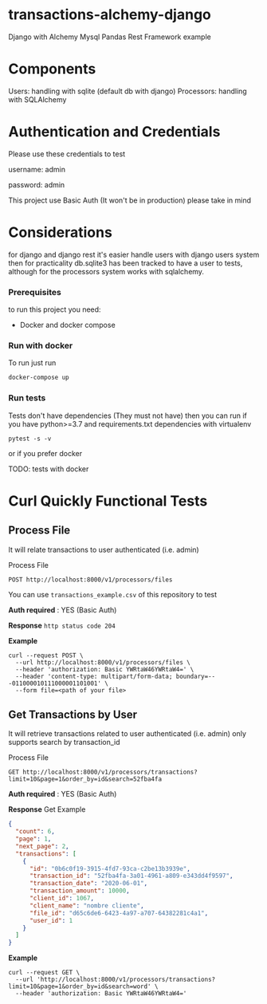 # transactions-alchemy-django
Django with Alchemy Mysql Pandas Rest Framework example

# Components

Users: handling with sqlite (default db with django)
Processors: handling with SQLAlchemy

# Authentication and Credentials
Please use these credentials to test

username: admin

password: admin

This project use Basic Auth (It won't be in production) please take in mind

# Considerations
for django and django rest it's easier handle users with django users system then
for practicality db.sqlite3 has been tracked to have a user to tests, although
for the processors system works with sqlalchemy.

### Prerequisites
 
to run this project you need:
* Docker and docker compose

### Run with docker
To run just run

```bash
docker-compose up
```
 
### Run tests
Tests don't have dependencies (They must not have) then you can run if you have 
python>=3.7 and requirements.txt dependencies with virtualenv

```console
pytest -s -v
```

or if you prefer docker 

TODO: tests with docker

# Curl Quickly Functional Tests

## Process File

It will relate transactions to user authenticated (i.e. admin)

Process File 

`POST http://localhost:8000/v1/processors/files`

You can use `transactions_example.csv` of this repository to test

**Auth required** : YES (Basic Auth)

**Response** `http status code 204`

**Example**

```console
curl --request POST \
  --url http://localhost:8000/v1/processors/files \
  --header 'authorization: Basic YWRtaW46YWRtaW4=' \
  --header 'content-type: multipart/form-data; boundary=---011000010111000001101001' \
  --form file=<path of your file>
```

## Get Transactions by User

It will retrieve transactions related to user authenticated (i.e. admin)
only supports search by transaction_id

Process File 

`GET http://localhost:8000/v1/processors/transactions?limit=10&page=1&order_by=id&search=52fba4fa`

**Auth required** : YES (Basic Auth)

**Response** Get Example

```json
{
  "count": 6,
  "page": 1,
  "next_page": 2,
  "transactions": [
    {
      "id": "0b6c0f19-3915-4fd7-93ca-c2be13b3939e",
      "transaction_id": "52fba4fa-3a01-4961-a809-e343dd4f9597",
      "transaction_date": "2020-06-01",
      "transaction_amount": 10000,
      "client_id": 1067,
      "client_name": "nombre cliente",
      "file_id": "d65c6de6-6423-4a97-a707-64382281c4a1",
      "user_id": 1
    }
  ]
}
```

**Example**

```console
curl --request GET \
  --url 'http://localhost:8000/v1/processors/transactions?limit=10&page=1&order_by=id&search=word' \
  --header 'authorization: Basic YWRtaW46YWRtaW4='
```

